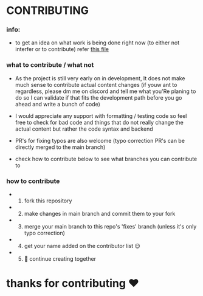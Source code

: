 # CONTRIBUTING

### info:
- to get an idea on what work is being done right now (to either not interfer or to contribute) refer [this file](./CURRENT_WORK.md)


### what to contribute / what not
- As the project is still very early on in development, It does not make much sense to contribute actual content changes (if youw ant to regardless, please dm me on discord and tell me what you'Re planing to do so I can validate if that fits the development path before you go ahead and write a bunch of code)

- I would appreciate any support with formatting / testing code so feel free to check for bad code and things that do not really change the actual content but rather the code syntax and backend

- PR's for fixing typos are also welcome (typo correction PR's can be directly merged to the main branch)

- check how to contribute below to see what branches you can contribute to

### how to contribute
- 1. fork this repository
- 2. make changes in main branch and commit them to your fork
- 3. merge your main branch to this repo's 'fixes' branch (unless it's only typo correction)
- 4. get your name added on the contributor list 😉
- 5. 🚀 continue creating together 


# thanks for contributing ❤️